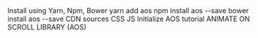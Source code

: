 <div data-aos="fade-up"></div>
<div data-aos="fade-down"></div>
<div data-aos="fade-right"></div>
<div data-aos="fade-left"></div>
<div data-aos="fade-up-right"></div>
<div data-aos="fade-up-left"></div>
<div data-aos="fade-down-right"></div>
<div data-aos="fade-down-left"></div>
<div data-aos="flip-left"></div>
<div data-aos="flip-right"></div>
<div data-aos="flip-up"></div>
<div data-aos="flip-down"></div>
<div data-aos="zoom-in"></div>
<div data-aos="zoom-in-up"></div>
<div data-aos="zoom-in-down"></div>
<div data-aos="zoom-in-left"></div>
<div data-aos="zoom-in-right"></div>
<div data-aos="zoom-out"></div>
<div data-aos="zoom-out-up"></div>
<div data-aos="zoom-out-down"></div>
<div data-aos="zoom-out-right"></div>
<div data-aos="zoom-out-left"></div>
<div data-aos="fade-up"
     data-aos-duration="3000">
</div>
<div data-aos="fade-down"
     data-aos-easing="linear"
     data-aos-duration="1500">
</div>
<div data-aos="fade-right"
     data-aos-offset="300"
     data-aos-easing="ease-in-sine">
</div>
<div data-aos="fade-left"
     data-aos-anchor="#example-anchor"
     data-aos-offset="500"
     data-aos-duration="500">
</div>
<div data-aos="fade-zoom-in"
     data-aos-easing="ease-in-back"
     data-aos-delay="300"
     data-aos-offset="0">
</div>
<div data-aos="flip-left"
     data-aos-easing="ease-out-cubic"
     data-aos-duration="2000">
</div>
<div data-aos="fade-up"
     data-aos-anchor-placement="top-bottom">
</div>
<div data-aos="fade-up"
     data-aos-anchor-placement="center-bottom">
</div>
<div data-aos="fade-up"
     data-aos-anchor-placement="bottom-bottom">
</div>
<div data-aos="fade-up"
     data-aos-anchor-placement="top-center">
</div>
<div data-aos="fade-up"
     data-aos-anchor-placement="center-center">
</div>
<div data-aos="fade-up"
     data-aos-anchor-placement="bottom-center">
</div>
Install using Yarn, Npm, Bower
yarn add aos
npm install aos --save
bower install aos --save
CDN sources
CSS
<link href="https://unpkg.com/aos@2.3.1/dist/aos.css" rel="stylesheet">
JS
<script src="https://unpkg.com/aos@2.3.1/dist/aos.js"></script>
Initialize AOS
<script>
  AOS.init();
</script>
tutorial ANIMATE ON SCROLL LIBRARY (AOS)
